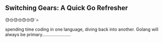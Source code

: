 

## Switching Gears: A Quick Go Refresher

 😓`😓`😓`😓`😓`😓`😓`=

 spending time coding in one language, diving back into another. Golang will always be primary.......................